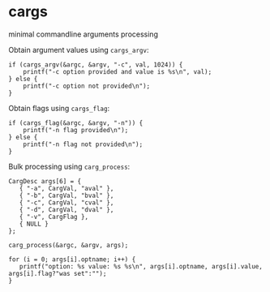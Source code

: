 # cargs
minimal commandline arguments processing


Obtain argument values using  `cargs_argv`:

	if (cargs_argv(&argc, &argv, "-c", val, 1024)) {
		printf("-c option provided and value is %s\n", val);
	} else {
		printf("-c option not provided\n");
	}

Obtain flags using `cargs_flag`:

	if (cargs_flag(&argc, &argv, "-n")) {
		printf("-n flag provided\n");
	} else {
		printf("-n flag not provided\n");
	}

Bulk processing using `carg_process`:

	CargDesc args[6] = {
	   { "-a", CargVal, "aval" },
	   { "-b", CargVal, "bval" },
	   { "-c", CargVal, "cval" },
	   { "-d", CargVal, "dval" },
	   { "-v", CargFlag },
	   { NULL }
	};
	
	carg_process(&argc, &argv, args);
	
	for (i = 0; args[i].optname; i++) {
	   printf("option: %s value: %s %s\n", args[i].optname, args[i].value, args[i].flag?"was set":"");
	}

